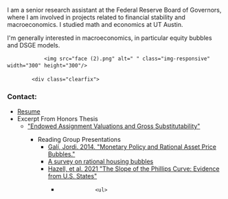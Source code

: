 
<!-- //banner -->
<!-- about -->
<div class="about">
    <div class="container">
        <div class="about-grids">
            <div class="col-md-6 about-grids-left">
                <div class="panel-group" id="accordion" role="tablist" aria-multiselectable="true">
                    <div class="panel panel-default">
                        <div id="collapseOne" class="panel-collapse collapse in" role="tabpanel">
                            <div class="panel-body panel_text">
                              <p>I am a senior research assistant at the Federal Reserve Board of Governors, where I am involved in projects related to financial stability and macroeconomics. I studied math and economics at UT Austin.
                              <br>
                              <p>I'm generally interested in macroeconomics, in particular equity bubbles and DSGE models.</p>
                            
                        
                <img src="face (2).png" alt=" " class="img-responsive" width="300" height="300"/>
            
            <div class="clearfix"> 
<!-- //about -->
<!-- footer -->
<div class="footer">
		<div class="container">
			<div class="footer-grids">
				<div class="col-md-4 footer-grid animated wow slideInLeft" data-wow-delay="0s">
                    <h3>Contact: </h3>
                    <p></p>
				</div>
                <div class="clearfix"> </div>
			</div>
			<div class="footer-grids1">
				<div class="footer-grids1-left animated wow slideInLeft">
                    			<ul>
						<li><a href="BrittResume221.pdf">Resume</a></li>
			    			<li>Excerpt From Honors Thesis
			    				<ul>
			    					<li><a href="ThesisSample.pdf"> "Endowed Assignment Valuations and Gross 														Substitutability" </a></li>
							<ul>
						<li> Reading Group Presentations
			        			<ul>
      								<li> <a href="GaliPres.pdf">Galí, Jordi. 2014. "Monetary Policy and Rational Asset Price Bubbles."</a></li>
								<li> <a href = "BubblesSlides (3).pdf"> A survey on rational housing bubbles</a></li>
								<li> <a href = "PCPresentation (1).pdf"> Hazell, et al. 2021 "The Slope of the Phillips Curve: Evidence from U.S. 								States"</a></li>
							<ul>
						<li>
						
				<ul>
						
					
							

    					
	

	
